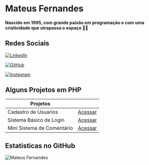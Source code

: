 # Mateus Fernandes

#### Nascido em 1995, com grande paixão em programação e com uma criatividade que utrapassa o espaço 🚀🚀

## Redes Sociais
[![LinkedIn](https://img.shields.io/badge/LinkedIn-0077B5?style=for-the-badge&logo=linkedin&logoColor=white)](https://www.linkedin.com/in/mateus-fernandes-b902091b5/)

[![GitHub](https://img.shields.io/badge/GitHub-100000?style=for-the-badge&logo=github&logoColor=white)](https://github.com/MateusFernandess)

[![Instagram](https://img.shields.io/badge/-Instagram-%23E4405F?style=for-the-badge&logo=instagram&logoColor=white)](https://www.instagram.com/mateussbrunoo/)

## Alguns Projetos em PHP
| Projetos | |
|-----------|--------|
|Cadastro de Usuarios | [Acessar](https://github.com/MateusFernandess/Cadastro_de_usuario) |
|Sistema Básico de Login | [Acessar](https://github.com/MateusFernandess/Sistema_Basico_Login) |
|Mini Sistema de Comentário | [Acessar](https://github.com/MateusFernandess/Sistema_de_Comentario) |


## Estatisticas no GitHub
![Mateus Fernandes](https://github-readme-stats.vercel.app/api?username=MateusFernandess&theme=dark&show_icons=true)

